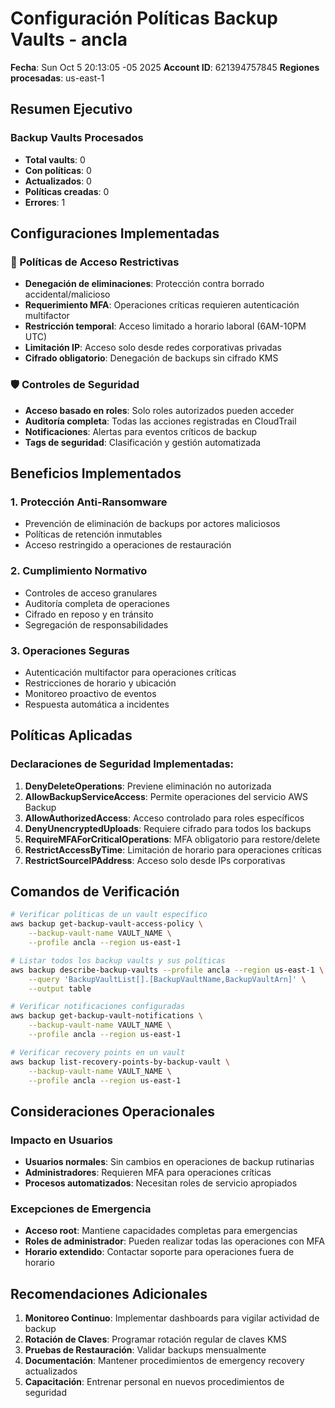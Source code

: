 # Configuración Políticas Backup Vaults - ancla

**Fecha**: Sun Oct  5 20:13:05 -05 2025
**Account ID**: 621394757845
**Regiones procesadas**: us-east-1

## Resumen Ejecutivo

### Backup Vaults Procesados
- **Total vaults**: 0
- **Con políticas**: 0
- **Actualizados**: 0
- **Políticas creadas**: 0
- **Errores**: 1

## Configuraciones Implementadas

### 🔐 Políticas de Acceso Restrictivas
- **Denegación de eliminaciones**: Protección contra borrado accidental/malicioso
- **Requerimiento MFA**: Operaciones críticas requieren autenticación multifactor
- **Restricción temporal**: Acceso limitado a horario laboral (6AM-10PM UTC)
- **Limitación IP**: Acceso solo desde redes corporativas privadas
- **Cifrado obligatorio**: Denegación de backups sin cifrado KMS

### 🛡️ Controles de Seguridad
- **Acceso basado en roles**: Solo roles autorizados pueden acceder
- **Auditoría completa**: Todas las acciones registradas en CloudTrail
- **Notificaciones**: Alertas para eventos críticos de backup
- **Tags de seguridad**: Clasificación y gestión automatizada

## Beneficios Implementados

### 1. Protección Anti-Ransomware
- Prevención de eliminación de backups por actores maliciosos
- Políticas de retención inmutables
- Acceso restringido a operaciones de restauración

### 2. Cumplimiento Normativo
- Controles de acceso granulares
- Auditoría completa de operaciones
- Cifrado en reposo y en tránsito
- Segregación de responsabilidades

### 3. Operaciones Seguras
- Autenticación multifactor para operaciones críticas
- Restricciones de horario y ubicación
- Monitoreo proactivo de eventos
- Respuesta automática a incidentes

## Políticas Aplicadas

### Declaraciones de Seguridad Implementadas:

1. **DenyDeleteOperations**: Previene eliminación no autorizada
2. **AllowBackupServiceAccess**: Permite operaciones del servicio AWS Backup
3. **AllowAuthorizedAccess**: Acceso controlado para roles específicos
4. **DenyUnencryptedUploads**: Requiere cifrado para todos los backups
5. **RequireMFAForCriticalOperations**: MFA obligatorio para restore/delete
6. **RestrictAccessByTime**: Limitación de horario para operaciones críticas
7. **RestrictSourceIPAddress**: Acceso solo desde IPs corporativas

## Comandos de Verificación

```bash
# Verificar políticas de un vault específico
aws backup get-backup-vault-access-policy \
    --backup-vault-name VAULT_NAME \
    --profile ancla --region us-east-1

# Listar todos los backup vaults y sus políticas
aws backup describe-backup-vaults --profile ancla --region us-east-1 \
    --query 'BackupVaultList[].[BackupVaultName,BackupVaultArn]' \
    --output table

# Verificar notificaciones configuradas
aws backup get-backup-vault-notifications \
    --backup-vault-name VAULT_NAME \
    --profile ancla --region us-east-1

# Verificar recovery points en un vault
aws backup list-recovery-points-by-backup-vault \
    --backup-vault-name VAULT_NAME \
    --profile ancla --region us-east-1
```

## Consideraciones Operacionales

### Impacto en Usuarios
- **Usuarios normales**: Sin cambios en operaciones de backup rutinarias
- **Administradores**: Requieren MFA para operaciones críticas
- **Procesos automatizados**: Necesitan roles de servicio apropiados

### Excepciones de Emergencia
- **Acceso root**: Mantiene capacidades completas para emergencias
- **Roles de administrador**: Pueden realizar todas las operaciones con MFA
- **Horario extendido**: Contactar soporte para operaciones fuera de horario

## Recomendaciones Adicionales

1. **Monitoreo Continuo**: Implementar dashboards para vigilar actividad de backup
2. **Rotación de Claves**: Programar rotación regular de claves KMS
3. **Pruebas de Restauración**: Validar backups mensualmente
4. **Documentación**: Mantener procedimientos de emergency recovery actualizados
5. **Capacitación**: Entrenar personal en nuevos procedimientos de seguridad

